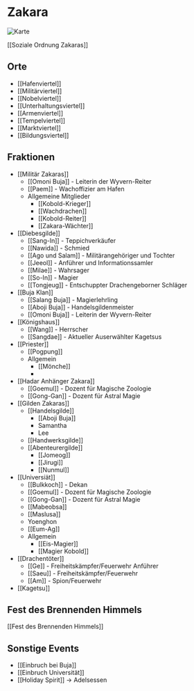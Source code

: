 # Zakara
![Karte](https://cdn2.inkarnate.com/5DvAsQPYACyHgvW5uupZQn)

[[Soziale Ordnung Zakaras]]

## Orte
- [[Hafenviertel]]
- [[Militärviertel]]
- [[Nobelviertel]]
- [[Unterhaltungsviertel]]
- [[Armenviertel]]
- [[Tempelviertel]]
- [[Marktviertel]]
- [[Bildungsviertel]]

## Fraktionen

- [[Militär Zakaras]]
	- [[Omoni Buja]] - Leiterin der Wyvern-Reiter
	- [[Paem]] - Wachoffizier am Hafen
	- Allgemeine Mitglieder
		- [[Kobold-Krieger]]
		- [[Wachdrachen]]
		- [[Kobold-Reiter]]
		- [[Zakara-Wächter]]
- [[Diebesgilde]]
	- [[Sang-In]] -  Teppichverkäufer
	- [[Nawida]] - Schmied
	- [[Ago und Salam]] - Militärangehöriger und Tochter
	- [[Jeeol]] - Anführer und Informationssamler
	- [[Milae]] - Wahrsager
	- [[So-In]] - Magier
	- [[Tongjeug]] - Entschuppter Drachengeborner Schläger
- [[Buja Klan]]
	- [[Salang Buja]] - Magierlehrling
	- [[Aboji Buja]] - Handelsgildenmeister
	- [[Omoni Buja]] - Leiterin der Wyvern-Reiter
- [[Königshaus]]
	- [[Wang]] - Herrscher
	- [[Sangdae]] - Aktueller Auserwählter Kagetsus
- [[Priester]]
	- [[Pogpung]]
	- Allgemein
		- [[Mönche]]
		- 
- [[Hadar Anhänger Zakara]]
	- [[Goemul]] - Dozent für Magische Zoologie
	- [[Gong-Gan]] - Dozent für Astral Magie
- [[Gilden Zakaras]]
	- [[Handelsgilde]]
		- [[Aboji Buja]]
		- Samantha
		- Lee
	- [[Handwerksgilde]]
	- [[Abenteurergilde]]
		- [[Jomeog]]
		- [[Jirugi]]
		- [[Nunmul]]
- [[Universiät]]
	- [[Bulkkoch]] - Dekan
	- [[Goemul]] -  Dozent für Magische Zoologie
	- [[Gong-Gan]] - Dozent für Astral Magie
	- [[Mabeobsa]]
	- [[Maslusa]]
	- Yoenghon
	- [[Eum-Ag]]
	- Allgemein
		- [[Eis-Magier]]
		- [[Magier Kobold]]
- [[Drachentöter]]
	- [[Ge]] - Freiheitskämpfer/Feuerwehr Anführer
	- [[Saeu]] - Freiheitskämpfer/Feuerwehr
	- [[Am]] - Spion/Feuerwehr
- [[Kagetsu]]
	

## Fest des Brennenden Himmels
[[Fest des Brennenden Himmels]]

## Sonstige Events
- [[Einbruch bei Buja]]
- [[Einbruch Universität]]
- [[Holiday Spirit]] -> Adelsessen

